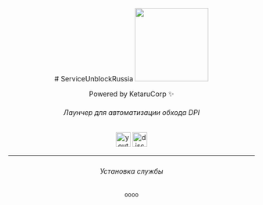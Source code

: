
<div align="center">
# ServiceUnblockRussia
<img height="150" src="https://i.imgflip.com/65efzo.gif"/>

Powered by KetaruCorp ✨
###### Лаунчер для автоматизации обхода DPI
<img src="https://img.shields.io/static/v1?message=Youtube&logo=youtube&label=&color=FF0000&logoColor=white&labelColor=&style=for-the-badge" height="30" alt="youtube logo"/> 
<img src="https://img.shields.io/static/v1?message=Discord&logo=discord&label=&color=5865f2&logoColor=white&labelColor=&style=for-the-badge" height="30" alt="discord logo"/><br>
</h2>
<hr>

<div id="logo">



###

###### Установка службы
```
оооо
```